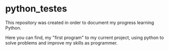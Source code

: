 # python_testes

This repository was created in order to document my progress learning Python. 

Here you can find, my "first program" to my current project, using python to solve problems and improve my skills as programmer.

